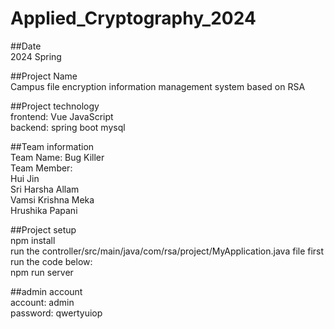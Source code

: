 # Applied_Cryptography_2024<br/>

##Date<br/>
2024 Spring<br/>

##Project Name<br/>
Campus file encryption information management system based on RSA

##Project technology <br/>
frontend: Vue JavaScript<br/>
backend: spring boot mysql<br/>

##Team information<br/>
Team Name: Bug Killer<br/>
Team Member:<br/>
Hui Jin</br>
Sri Harsha Allam</br>
Vamsi Krishna Meka</br>
Hrushika Papani</br>

##Project setup<br/>
npm install<br/>
run the controller/src/main/java/com/rsa/project/MyApplication.java file first<br/>
run the code below:<br/>
npm run server<br/>

##admin account<br/>
account: admin <br/>
password: qwertyuiop
